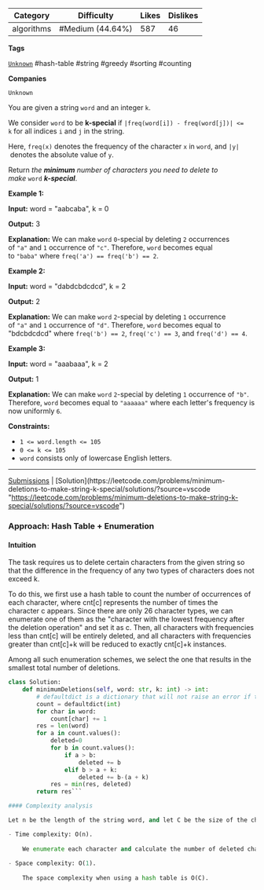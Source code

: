 | Category   | Difficulty       | Likes | Dislikes |
| ---------- | ---------------- | ----- | -------- |
| algorithms | #Medium (44.64%) | 587   | 46       |

**Tags**

[`Unknown`](https://leetcode.com/tag/Unknown?source=vscode "https://leetcode.com/tag/Unknown?source=vscode") #hash-table #string #greedy #sorting #counting 

**Companies**

`Unknown`

You are given a string `word` and an integer `k`.

We consider `word` to be **k-special** if `|freq(word[i]) - freq(word[j])| <= k` for all indices `i` and `j` in the string.

Here, `freq(x)` denotes the frequency of the character `x` in `word`, and `|y|` denotes the absolute value of `y`.

Return _the **minimum** number of characters you need to delete to make_ `word` **_k-special_**.

**Example 1:**

**Input:** word = "aabcaba", k = 0

**Output:** 3

**Explanation:** We can make `word` `0`-special by deleting `2` occurrences of `"a"` and `1` occurrence of `"c"`. Therefore, `word` becomes equal to `"baba"` where `freq('a') == freq('b') == 2`.

**Example 2:**

**Input:** word = "dabdcbdcdcd", k = 2

**Output:** 2

**Explanation:** We can make `word` `2`-special by deleting `1` occurrence of `"a"` and `1` occurrence of `"d"`. Therefore, `word` becomes equal to "bdcbdcdcd" where `freq('b') == 2`, `freq('c') == 3`, and `freq('d') == 4`.

**Example 3:**

**Input:** word = "aaabaaa", k = 2

**Output:** 1

**Explanation:** We can make `word` `2`-special by deleting `1` occurrence of `"b"`. Therefore, `word` becomes equal to `"aaaaaa"` where each letter's frequency is now uniformly `6`.

**Constraints:**

- `1 <= word.length <= 105`
- `0 <= k <= 105`
- `word` consists only of lowercase English letters.

---

[Submissions](https://leetcode.com/problems/minimum-deletions-to-make-string-k-special/submissions/?source=vscode "https://leetcode.com/problems/minimum-deletions-to-make-string-k-special/submissions/?source=vscode") | [Solution](https://leetcode.com/problems/minimum-deletions-to-make-string-k-special/solutions/?source=vscode "https://leetcode.com/problems/minimum-deletions-to-make-string-k-special/solutions/?source=vscode")


### Approach: Hash Table + Enumeration

#### Intuition

The task requires us to delete certain characters from the given string so that the difference in the frequency of any two types of characters does not exceed k.

To do this, we first use a hash table to count the number of occurrences of each character, where cnt[c] represents the number of times the character c appears. Since there are only 26 character types, we can enumerate one of them as the "character with the lowest frequency after the deletion operation" and set it as c. Then, all characters with frequencies less than cnt[c] will be entirely deleted, and all characters with frequencies greater than cnt[c]+k will be reduced to exactly cnt[c]+k instances.

Among all such enumeration schemes, we select the one that results in the smallest total number of deletions.

```python
class Solution:
    def minimumDeletions(self, word: str, k: int) -> int:
        # defaultdict is a dictionary that will not raise an error if the key is not found
        count = defaultdict(int)
        for char in word:
            count[char] += 1
        res = len(word)
        for a in count.values():
            deleted=0
            for b in count.values():
                if a > b:
                    deleted += b
                elif b > a + k:
                    deleted += b-(a + k)
            res = min(res, deleted)
        return res```

#### Complexity analysis

Let n be the length of the string word, and let C be the size of the character set, which is 26 in this case.

- Time complexity: O(n).
    
    We enumerate each character and calculate the number of deleted characters.
    
- Space complexity: O(1).
    
    The space complexity when using a hash table is O(C).